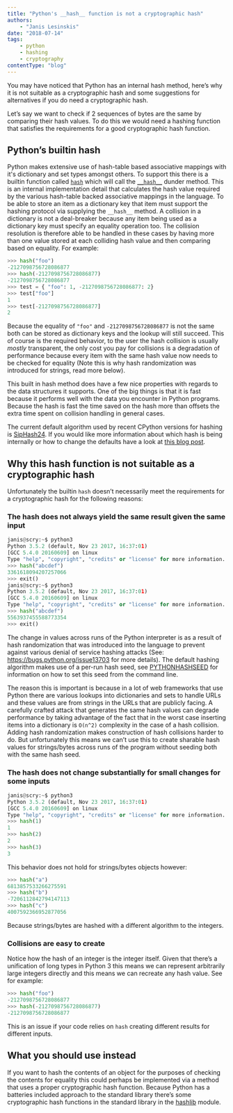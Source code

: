 ```yaml
---
title: "Python's __hash__ function is not a cryptographic hash"
authors:
    - "Janis Lesinskis"
date: "2018-07-14"
tags:
    - python
    - hashing
    - cryptography
contentType: "blog"
---
```


You may have noticed that Python has an internal hash method, here’s why it is not suitable as a cryptographic hash and some suggestions for alternatives if you do need a cryptographic hash.

<!-- end excerpt -->

Let’s say we want to check if 2 sequences of bytes are the same by comparing their hash values. To do this we would need a hashing function that satisfies the requirements for a good cryptographic hash function.

## Python’s builtin hash

Python makes extensive use of hash-table based associative mappings with it's dictionary and set types amongst others. To support this there is a builtin function called [`hash`](https://docs.python.org/3/library/functions.html#hash) which will call the [`__hash__`](https://docs.python.org/3/reference/datamodel.html#object.__hash__) dunder method. This is an internal implementation detail that calculates the hash value required by the various hash-table backed associative mappings in the language. To be able to store an item as a dictionary key that item must support the hashing protocol via supplying the `__hash__` method. A collision in a dictionary is not a deal-breaker because any item being used as a dictionary key must specify an equality operation too. The collision resolution is therefore able to be handled in these cases by having more than one value stored at each colliding hash value and then comparing based on equality. For example:

```python
>>> hash("foo")
-2127098756728086877
>>> hash(-2127098756728086877)
-2127098756728086877
>>> test = { "foo": 1, -2127098756728086877: 2}
>>> test["foo"]
1
>>> test[-2127098756728086877]
2
```

Because the equality of `"foo"` and `-2127098756728086877` is not the same both can be stored as dictionary keys and the lookup will still succeed. This of course is the required behavior, to the user the hash collision is usually *mostly* transparent, the only cost you pay for collisions is a degradation of performance because every item with the same hash value now needs to be checked for equality (Note this is why hash randomization was introduced for strings, read more below).

This built in hash method does have a few nice properties with regards to the data structures it supports. One of the big things is that it is fast because it performs well with the data you encounter in Python programs. Because the hash is fast the time saved on the hash more than offsets the extra time spent on collision handling in general cases.

The current default algorithm used by recent CPython versions for hashing is [SipHash24](https://en.wikipedia.org/wiki/SipHash). If you would like more information about which hash is being internally or how to change the defaults have a look at [this blog post](https://www.lesinskis.com/TIL_python_hashing.html).

## Why this hash function is not suitable as a cryptographic hash

Unfortunately the builtin `hash` doesn’t necessarily meet the requirements for a cryptographic hash for the following reasons:

### The hash does not always yield the same result given the same input

```python
janis@scry:~$ python3
Python 3.5.2 (default, Nov 23 2017, 16:37:01)
[GCC 5.4.0 20160609] on linux
Type "help", "copyright", "credits" or "license" for more information.
>>> hash("abcdef")
3361618094207257066
>>> exit()
janis@scry:~$ python3
Python 3.5.2 (default, Nov 23 2017, 16:37:01)
[GCC 5.4.0 20160609] on linux
Type "help", "copyright", "credits" or "license" for more information.
>>> hash("abcdef")
5563937455588773354
>>> exit()
```

The change in values across runs of the Python interpreter is as a result of hash randomization that was introduced into the language to prevent against various denial of service hashing attacks (See: https://bugs.python.org/issue13703 for more details). The default hashing algorithm makes use of a per-run hash seed, see [PYTHONHASHSEED](https://docs.python.org/3/using/cmdline.html#envvar-PYTHONHASHSEED) for information on how to set this seed from the command line.

The reason this is important is because in a lot of web frameworks that use Python there are various lookups into dictionaries and sets to handle URLs and these values are from strings in the URLs that are publicly facing. A carefully crafted attack that generates the same hash values can degrade performance by taking advantage of the fact that in the worst case inserting items into a dictionary is `O(n^2)` complexity in the case of a hash collision. Adding hash randomization makes construction of hash collisions harder to do. But unfortunately this means we can’t use this to create sharable hash values for strings/bytes across runs of the program without seeding both with the same hash seed.

### The hash does not change substantially for small changes for some inputs

```python
janis@scry:~$ python3
Python 3.5.2 (default, Nov 23 2017, 16:37:01)
[GCC 5.4.0 20160609] on linux
Type "help", "copyright", "credits" or "license" for more information.
>>> hash(1)
1
>>> hash(2)
2
>>> hash(3)
3
```

This behavior does not hold for strings/bytes objects however:

```python
>>> hash("a")
6813857533266275591
>>> hash("b")
-7206112842794147113
>>> hash("c")
4007592366952877056
```

Because strings/bytes are hashed with a different algorithm to the integers.

### Collisions are easy to create

Notice how the hash of an integer is the integer itself. Given that there’s a unification of long types in Python 3 this means we can represent arbitrarily large integers directly and this means we can recreate any hash value. See for example:

```python
>>> hash("foo")
-2127098756728086877
>>> hash(-2127098756728086877)
-2127098756728086877
```

This is an issue if your code relies on `hash` creating different results for different inputs.

## What you should use instead

If you want to hash the contents of an object for the purposes of checking the contents for equality this could perhaps be implemented via a method that uses a proper cryptographic hash function. Because Python has a batteries included approach to the standard library there’s some cryptographic hash functions in the standard library in the [hashlib](https://docs.python.org/3/library/hashlib.html) module.
